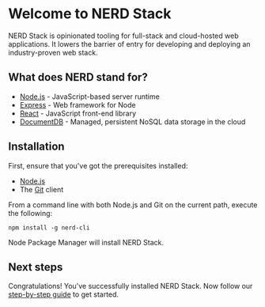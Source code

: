 # Welcome to NERD Stack

NERD Stack is opinionated tooling for full-stack and cloud-hosted web applications. It lowers the barrier of entry for developing and deploying an industry-proven web stack.

## What does NERD stand for?

 - [Node.js](https://nodejs.org/) - JavaScript-based server runtime
 - [Express](http://expressjs.com/) - Web framework for Node
 - [React](https://facebook.github.io/react/) - JavaScript front-end library
 - [DocumentDB](https://azure.microsoft.com/services/documentdb/) - Managed, persistent NoSQL data storage in the cloud

## Installation

First, ensure that you've got the prerequisites installed:

* [Node.js](https://nodejs.org/)
* The [Git](https://git-scm.com/) client

From a command line with both Node.js and Git on the current path, execute the following:

```
npm install -g nerd-cli
```
Node Package Manager will install NERD Stack.

## Next steps

Congratulations!  You've successfully installed NERD Stack.  Now follow our [step-by-step guide](getstarted.md) to get started.